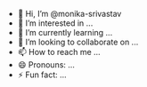 - 👋 Hi, I’m @monika-srivastav
- 👀 I’m interested in ...
- 🌱 I’m currently learning ...
- 💞️ I’m looking to collaborate on ...
- 📫 How to reach me ...
- 😄 Pronouns: ...
- ⚡ Fun fact: ...

<!---
monika-srivastav/monika-srivastav is a ✨ special ✨ repository because its `README.md` (this file) appears on your GitHub profile.
You can click the Preview link to take a look at your changes.
--->
